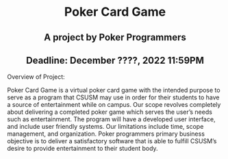<h1 align="center">Poker Card Game</h1>
<h2 align="center">A project by Poker Programmers</h2>
<h2 align="center">Deadline: December ????, 2022 11:59PM</h2>



Overview of Project:

Poker Card Game is a virtual poker card game with the intended purpose to serve as a program that CSUSM may use in order for their students to have a source of entertainment while on campus. Our scope revolves completely about delivering a completed poker game which serves the user’s needs such as entertainment. The program will have a developed user interface, and include user friendly systems. Our limitations include time, scope management, and organization. Poker programmers primary business objective is to deliver a satisfactory software that is able to fulfill CSUSM’s desire to provide entertainment to their student body.

